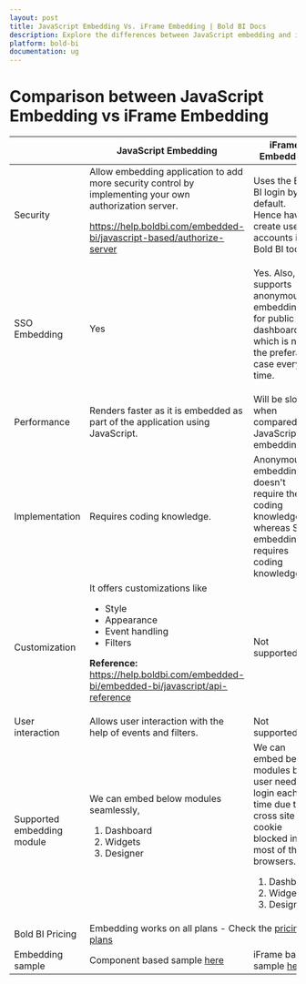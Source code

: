 ```yaml
---
layout: post
title: JavaScript Embedding Vs. iFrame Embedding | Bold BI Docs
description: Explore the differences between JavaScript embedding and iFrame embedding with Bold BI and choose the appropriate one that suit your business need.
platform: bold-bi
documentation: ug
---
```


# Comparison between JavaScript Embedding vs iFrame Embedding

<meta charset="utf-8"/>
<table>
  <thead>
    <tr>
        <th scope="col">         </th>
        <th scope="col">JavaScript Embedding</th>
        <th scope="col">iFrame Embedding</th>
    </tr>
  </thead>
  <tbody>
    <tr>
        <td align="left">Security</td>
        <td align="left">Allow embedding application to add more security control by implementing your own authorization server. 

<a href="https://help.boldbi.com/embedded-bi/javascript-based/authorize-server">https://help.boldbi.com/embedded-bi/javascript-based/authorize-server</a></td>
        <td align="left">Uses the Bold BI login by default. Hence have to create user accounts in Bold BI too.</td>
    </tr>
    <tr>
        <td align="left">SSO Embedding</td>
        <td align="left">Yes</td>
        <td align="left">Yes. 
Also, supports anonymous embedding for public dashboards which is not the preferable case every time. 
</td>
    </tr>
    <tr>
        <td align="left">Performance</td>
        <td align="left">Renders faster as it is embedded as part of the application using JavaScript.</td>
        <td align="left">Will be slower when compared to JavaScript embedding.</td>
    </tr>
    <tr>
        <td align="left">Implementation</td>
        <td align="left">Requires coding knowledge.</td>
        <td align="left">Anonymous embedding doesn't require the coding knowledge whereas SSO embedding requires coding knowledge.</td>
    </tr>
    <tr>
        <td align="left">Customization</td>
        <td align="left">It offers customizations like
<ul>
<li>Style</li>
<li>Appearance</li>
<li>Event handling</li>
<li>Filters</li>
</ul>

<B>Reference:</B>
<a href= "https://help.boldbi.com/embedded-bi/javascript-based/api-reference">https://help.boldbi.com/embedded-bi/embedded-bi/javascript/api-reference</a>  
</td>
        <td align="left">Not supported.</td>
    </tr>
    <tr>
        <td align="left">User interaction</td>
        <td align="left">Allows user interaction with the help of events and filters.</td>
        <td align="left">Not supported.</td>
    </tr>
    <tr>
        <td align="left">Supported embedding module </td>
        <td align="left">  
We can embed below modules seamlessly,
<ol>
<li>Dashboard</li>
<li>Widgets</li>
<li>Designer</li>
</ol>
</td>
        <td align="left">
We can embed below modules but user need to login each time due to cross site cookie blocked in most of the browsers. 
<ol>
<li>Dashboard</li>
<li>Widgets</li>
<li>Designer</li>
</ol>
</td>
    </tr>
    <tr>
        <td align="left">Bold BI Pricing </td>
        <td align="left" colspan="2">Embedding works on all plans - Check the <a href="https://www.boldbi.com/pricing">pricing plans</a></td>
    </tr>
    <tr>
        <td align="left">Embedding sample</td>
        <td align="left">Component based sample <a href="https://help.boldbi.com/embedded-bi/javascript-based/samples">here</a></td>
        <td align="left">iFrame based sample <a href="https://help.boldbi.com/embedded-bi/iframe-based/sample">here</a></td>
    </tr>
  </tbody>
</table>

